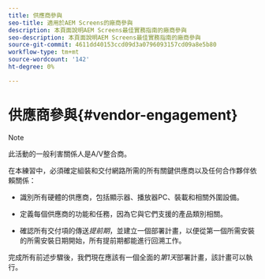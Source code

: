 ```yaml
---
title: 供應商參與
seo-title: 適用於AEM Screens的廠商參與
description: 本頁面說明AEM Screens最佳實務指南的廠商參與
seo-description: 本頁面說明AEM Screens最佳實務指南的廠商參與
source-git-commit: 4611dd40153ccd09d3a0796093157cd09a8e5b80
workflow-type: tm+mt
source-wordcount: '142'
ht-degree: 0%

---
```



# 供應商參與{#vendor-engagement}

>[!NOTE]
>此活動的一般利害關係人是A/V整合商。

在本練習中，必須確定組裝和交付網路所需的所有關鍵供應商以及任何合作夥伴依賴關係：

* 識別所有硬體的供應商，包括顯示器、播放器PC、裝載和相關外圍設備。

* 定義每個供應商的功能和任務，因為它與它們支援的產品類別相關。

* 確認所有交付項的傳送&#x200B;*提前期*，並建立一個部署計畫，以便從第一個所需安裝的所需安裝日期開始，所有提前期都能進行回溯工作。

完成所有前述步驟後，我們現在應該有一個全面的&#x200B;*第1天*&#x200B;部署計畫，該計畫可以執行。
